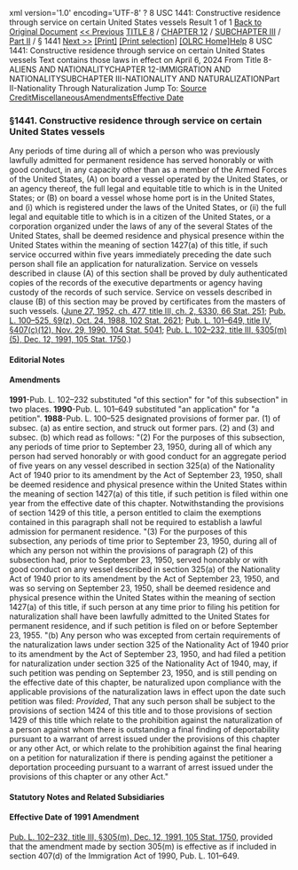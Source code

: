 xml version='1.0' encoding='UTF-8' ?
8 USC 1441: Constructive residence through service on certain United States vessels
 Result 1 of 1
[Back to Original Document](/view.xhtml;jsessionid=B3EF0852340DACC22231C129E2D2B76A)
[<< Previous](#)
 [TITLE 8](/view.xhtml;jsessionid=B3EF0852340DACC22231C129E2D2B76A?req=granuleid%3AUSC-prelim-title8&saved=%7CZ3JhbnVsZWlkOlVTQy1wcmVsaW0tdGl0bGU4LXNlY3Rpb24xNDQx%7C%7C%7C0%7Cfalse%7Cprelim&edition=prelim) / [CHAPTER 12](/view.xhtml;jsessionid=B3EF0852340DACC22231C129E2D2B76A?req=granuleid%3AUSC-prelim-title8-chapter12&saved=%7CZ3JhbnVsZWlkOlVTQy1wcmVsaW0tdGl0bGU4LXNlY3Rpb24xNDQx%7C%7C%7C0%7Cfalse%7Cprelim&edition=prelim) / [SUBCHAPTER III](/view.xhtml;jsessionid=B3EF0852340DACC22231C129E2D2B76A?req=granuleid%3AUSC-prelim-title8-chapter12-subchapter3&saved=%7CZ3JhbnVsZWlkOlVTQy1wcmVsaW0tdGl0bGU4LXNlY3Rpb24xNDQx%7C%7C%7C0%7Cfalse%7Cprelim&edition=prelim) / [Part II](/view.xhtml;jsessionid=B3EF0852340DACC22231C129E2D2B76A?req=granuleid%3AUSC-prelim-title8-chapter12-subchapter3-part2&saved=%7CZ3JhbnVsZWlkOlVTQy1wcmVsaW0tdGl0bGU4LXNlY3Rpb24xNDQx%7C%7C%7C0%7Cfalse%7Cprelim&edition=prelim) / § 1441
 [Next >>](#)
[[Print]](#)
 [[Print selection]](#)
[[OLRC Home]](/browse.xhtml;jsessionid=B3EF0852340DACC22231C129E2D2B76A)[Help](/navHelp.xhtml;jsessionid=B3EF0852340DACC22231C129E2D2B76A)
8 USC 1441: Constructive residence through service on certain United States vessels
Text contains those laws in effect on April 6, 2024
From Title 8-ALIENS AND NATIONALITYCHAPTER 12-IMMIGRATION AND NATIONALITYSUBCHAPTER III-NATIONALITY AND NATURALIZATIONPart II-Nationality Through Naturalization
Jump To: [Source Credit](#sourcecredit)[Miscellaneous](#miscellaneous-note)[Amendments](#amendment-note)[Effective Date](#effectivedate-amendment-note)
### §1441. Constructive residence through service on certain United States vessels
Any periods of time during all of which a person who was previously lawfully admitted for permanent residence has served honorably or with good conduct, in any capacity other than as a member of the Armed Forces of the United States, (A) on board a vessel operated by the United States, or an agency thereof, the full legal and equitable title to which is in the United States; or (B) on board a vessel whose home port is in the United States, and (i) which is registered under the laws of the United States, or (ii) the full legal and equitable title to which is in a citizen of the United States, or a corporation organized under the laws of any of the several States of the United States, shall be deemed residence and physical presence within the United States within the meaning of section 1427(a) of this title, if such service occurred within five years immediately preceding the date such person shall file an application for naturalization. Service on vessels described in clause (A) of this section shall be proved by duly authenticated copies of the records of the executive departments or agency having custody of the records of such service. Service on vessels described in clause (B) of this section may be proved by certificates from the masters of such vessels.
([June 27, 1952, ch. 477, title III, ch. 2, §330, 66 Stat. 251](/statviewer.htm?volume=66&page=251); [Pub. L. 100–525, §9(z), Oct. 24, 1988, 102 Stat. 2621](/statviewer.htm?volume=102&page=2621); [Pub. L. 101–649, title IV, §407(c)(12), Nov. 29, 1990, 104 Stat. 5041](/statviewer.htm?volume=104&page=5041); [Pub. L. 102–232, title III, §305(m)(5), Dec. 12, 1991, 105 Stat. 1750](/statviewer.htm?volume=105&page=1750).)
#### **Editorial Notes**
#### Amendments
**1991**-Pub. L. 102–232 substituted "of this section" for "of this subsection" in two places.
**1990**-Pub. L. 101–649 substituted "an application" for "a petition".
**1988**-Pub. L. 100–525 designated provisions of former par. (1) of subsec. (a) as entire section, and struck out former pars. (2) and (3) and subsec. (b) which read as follows:
"(2) For the purposes of this subsection, any periods of time prior to September 23, 1950, during all of which any person had served honorably or with good conduct for an aggregate period of five years on any vessel described in section 325(a) of the Nationality Act of 1940 prior to its amendment by the Act of September 23, 1950, shall be deemed residence and physical presence within the United States within the meaning of section 1427(a) of this title, if such petition is filed within one year from the effective date of this chapter. Notwithstanding the provisions of section 1429 of this title, a person entitled to claim the exemptions contained in this paragraph shall not be required to establish a lawful admission for permanent residence.
"(3) For the purposes of this subsection, any periods of time prior to September 23, 1950, during all of which any person not within the provisions of paragraph (2) of this subsection had, prior to September 23, 1950, served honorably or with good conduct on any vessel described in section 325(a) of the Nationality Act of 1940 prior to its amendment by the Act of September 23, 1950, and was so serving on September 23, 1950, shall be deemed residence and physical presence within the United States within the meaning of section 1427(a) of this title, if such person at any time prior to filing his petition for naturalization shall have been lawfully admitted to the United States for permanent residence, and if such petition is filed on or before September 23, 1955.
"(b) Any person who was excepted from certain requirements of the naturalization laws under section 325 of the Nationality Act of 1940 prior to its amendment by the Act of September 23, 1950, and had filed a petition for naturalization under section 325 of the Nationality Act of 1940, may, if such petition was pending on September 23, 1950, and is still pending on the effective date of this chapter, be naturalized upon compliance with the applicable provisions of the naturalization laws in effect upon the date such petition was filed: *Provided*, That any such person shall be subject to the provisions of section 1424 of this title and to those provisions of section 1429 of this title which relate to the prohibition against the naturalization of a person against whom there is outstanding a final finding of deportability pursuant to a warrant of arrest issued under the provisions of this chapter or any other Act, or which relate to the prohibition against the final hearing on a petition for naturalization if there is pending against the petitioner a deportation proceeding pursuant to a warrant of arrest issued under the provisions of this chapter or any other Act."
#### **Statutory Notes and Related Subsidiaries**
#### Effective Date of 1991 Amendment
[Pub. L. 102–232, title III, §305(m), Dec. 12, 1991, 105 Stat. 1750](/statviewer.htm?volume=105&page=1750), provided that the amendment made by section 305(m) is effective as if included in section 407(d) of the Immigration Act of 1990, Pub. L. 101–649.
